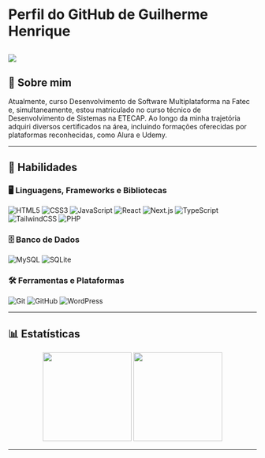 # Perfil do GitHub de Guilherme Henrique
![](https://github.com/user-attachments/assets/4a20e1c8-5164-4188-9ba7-ab1339f39c3a)
---

## 👾 Sobre mim
<p>Atualmente, curso Desenvolvimento de Software Multiplataforma na Fatec e, simultaneamente, estou matriculado no curso técnico de Desenvolvimento de Sistemas na ETECAP. Ao longo da minha trajetória adquiri diversos certificados na área, incluindo formações oferecidas por plataformas reconhecidas, como Alura e Udemy.</p>

---

## 🚀 Habilidades

### 🖥 Linguagens, Frameworks e Bibliotecas
![HTML5](https://img.shields.io/badge/HTML5-E34F26?style=for-the-badge&logo=html5&logoColor=white)
![CSS3](https://img.shields.io/badge/CSS3-1572B6?style=for-the-badge&logo=css3&logoColor=white)
![JavaScript](https://img.shields.io/badge/JavaScript-F7DF1E?style=for-the-badge&logo=javascript&logoColor=black)
![React](https://img.shields.io/badge/React-61DAFB?style=for-the-badge&logo=react&logoColor=black)
![Next.js](https://img.shields.io/badge/Next.js-000000?style=for-the-badge&logo=next.js&logoColor=white)
![TypeScript](https://img.shields.io/badge/TypeScript-3178C6?style=for-the-badge&logo=typescript&logoColor=white)
![TailwindCSS](https://img.shields.io/badge/TailwindCSS-38B2AC?style=for-the-badge&logo=tailwind-css&logoColor=white)
![PHP](https://img.shields.io/badge/PHP-777BB4?style=for-the-badge&logo=php&logoColor=white)

### 🗄 Banco de Dados
![MySQL](https://img.shields.io/badge/MySQL-4479A1?style=for-the-badge&logo=mysql&logoColor=white)
![SQLite](https://img.shields.io/badge/SQLite-003B57?style=for-the-badge&logo=sqlite&logoColor=white)

### 🛠 Ferramentas e Plataformas
![Git](https://img.shields.io/badge/Git-F05032?style=for-the-badge&logo=git&logoColor=white)
![GitHub](https://img.shields.io/badge/GitHub-181717?style=for-the-badge&logo=github&logoColor=white)
![WordPress](https://img.shields.io/badge/WordPress-21759B?style=for-the-badge&logo=wordpress&logoColor=white)

---

## 📊 Estatísticas

<div align="center">
<img height="180em" src="https://github-readme-streak-stats.herokuapp.com/?user=GuillhermeHenrique&theme=radical" />
<img height="180em" src="https://github-readme-stats.vercel.app/api/top-langs/?username=GuillhermeHenrique&layout=compact&theme=radical&card_width=320" />
</div>

---
